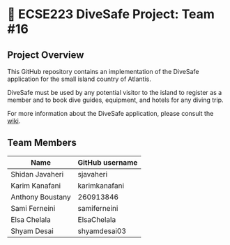 # :diving_mask: ECSE223 DiveSafe Project: Team #16

## Project Overview

This GitHub repository contains an implementation of the DiveSafe application for the small island country of Atlantis. 

DiveSafe must be used by any potential
visitor to the island to register as a member and to book dive guides, equipment, and hotels for any diving trip.

For more information about the DiveSafe application, please consult the [wiki](../../wiki).

## Team Members

| Name          | GitHub username |
| ------------- | --------------- |
| Shidan Javaheri | sjavaheri       |
| Karim Kanafani | karimkanafani   |
| Anthony Boustany | 260913846       |
| Sami Ferneini | samiferneini    |
| Elsa Chelala | ElsaChelala     |
| Shyam Desai | shyamdesai03             |
